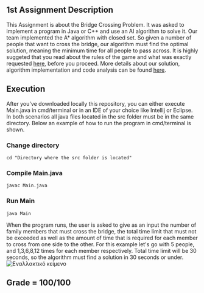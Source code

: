 ## 1st Assignment Description
This Assignment is about the Bridge Crossing Problem. It was asked to implement a program in Java or C++ and use an AI algorithm to solve it. Our team implemented the A* algorithm with closed set. So given a number of people that want to cross the bridge, our algorithm must find the optimal solution, meaning the minimum time for all people to pass across. It is highly suggeted that you read about the rules of the game and what was exactly requested [here](https://github.com/nevwalkalone/Artificial-Intelligence-2020-2021-AUEB/blob/main/1st%20Assignment/assignment%20announcement-report/project-announcement.pdf), before you proceed. More details about our solution, algorithm implementation and code analysis can be found [here](https://github.com/nevwalkalone/Artificial-Intelligence-2020-2021-AUEB/blob/main/1st%20Assignment/assignment%20announcement-report/project-report.pdf).

## Execution
After you've downloaded locally this repository, you can either execute Main.java in cmd/terminal or in an IDE of your choice like Intellij or Eclipse. In both scenarios all java files located in the src folder must be in the same directory. Below an example of how to run the program in cmd/terminal is shown.


### Change directory
```properties
cd "Directory where the src folder is located"
```  

### Compile Main.java
```console
javac Main.java
```

### Run Main
```console
java Main
```
When the program runs, the user is asked to give as an input the number of family members that must cross the bridge, the total time limit that must not be exceeded as well as the amount of time that is required for each member to cross from one side to the other. For this example let's go with 5 people, and 1,3,6,8,12 times for each member respectively. Total time limit will be 30 seconds, so the algorithm must find a solution in 30 seconds or under.
![Εναλλακτικό κείμενο](https://github.com/nevwalkalone/Artificial-Intelligence-2020-2021-AUEB/blob/main/1st%20Assignment/execution-example-images/exec1.png)



## Grade = 100/100
